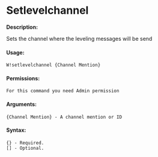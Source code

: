 # Setlevelchannel

**Description:**

Sets the channel where the leveling messages will be send

#### Usage:

```
W!setlevelchannel {Channel Mention}
```

#### Permissions:

```
For this command you need Admin permission
```

#### Arguments:

```
{Channel Mention} - A channel mention or ID
```

#### Syntax:

```
{} - Required.
[] - Optional.
```
